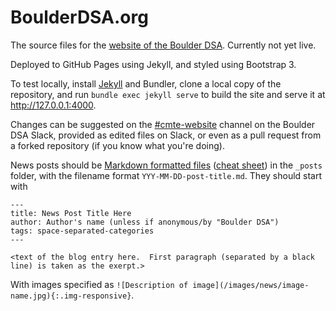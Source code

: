 # BoulderDSA.org

The source files for the [website of the Boulder DSA](https://boulderdsa.org).  Currently not yet live.

Deployed to GitHub Pages using Jekyll, and styled using Bootstrap 3.

To test locally, install [Jekyll](https://jekyllrb.com/docs/quickstart/) and Bundler, clone a local copy of the repository, and run `bundle exec jekyll serve` to build the site and serve it at http://127.0.0.1:4000.

Changes can be suggested on the [#cmte-website](https://boulderdsa.slack.com/messages/C9V8MMPFT/) channel on the Boulder DSA Slack, provided as edited files on Slack, or even as a pull request from a forked repository (if you know what you're doing).

News posts should be [Markdown formatted files](https://www.markdownguide.org) ([cheat sheet](https://github.com/adam-p/markdown-here/wiki/Markdown-Cheatsheet)) in the `_posts` folder, with the filename format `YYY-MM-DD-post-title.md`.  They should start with 

````
---
title: News Post Title Here
author: Author's name (unless if anonymous/by "Boulder DSA")
tags: space-separated-categories
---

<text of the blog entry here.  First paragraph (separated by a black line) is taken as the exerpt.>
````

With images specified as `![Description of image](/images/news/image-name.jpg){:.img-responsive}`.
